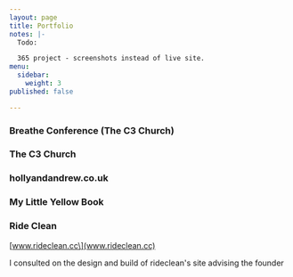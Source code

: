 ```yaml
---
layout: page
title: Portfolio
notes: |-
  Todo:

  365 project - screenshots instead of live site.
menu:
  sidebar:
    weight: 3
published: false

---
```

### Breathe Conference (The C3 Church)

### The C3 Church

### hollyandandrew.co.uk

### My Little Yellow Book

### Ride Clean

\[www.rideclean.cc\](www.rideclean.cc)

I consulted on the design and build of rideclean's site advising the founder